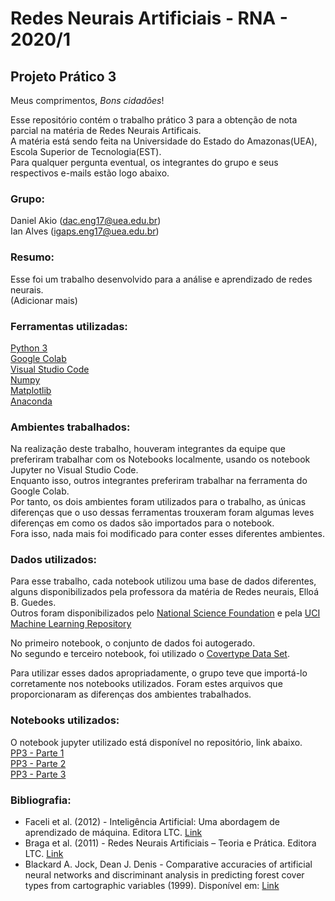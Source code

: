 # Redes Neurais Artificiais - RNA - 2020/1
## Projeto Prático 3
Meus comprimentos, *Bons cidadões*!  
  
Esse repositório contém o trabalho prático 3 para a obtenção de nota parcial na matéria de Redes Neurais Artificais.  
A matéria está sendo feita na Universidade do Estado do Amazonas(UEA), Escola Superior de Tecnologia(EST).  
Para qualquer pergunta eventual, os integrantes do grupo e seus respectivos e-mails estão logo abaixo.  

### Grupo:
Daniel Akio (dac.eng17@uea.edu.br)  
Ian Alves (igaps.eng17@uea.edu.br)  

### Resumo:
Esse foi um trabalho desenvolvido para a análise e aprendizado de redes neurais.  
(Adicionar mais)

### Ferramentas utilizadas:
[Python 3](https://www.python.org/)  
[Google Colab](https://colab.research.google.com/)  
[Visual Studio Code](https://code.visualstudio.com/)  
[Numpy](https://numpy.org/)  
[Matplotlib](https://matplotlib.org/)  
[Anaconda](https://www.anaconda.com/)

### Ambientes trabalhados:
Na realização deste trabalho, houveram integrantes da equipe que preferiram trabalhar com os Notebooks localmente, usando os notebook Jupyter no Visual Studio Code.  
Enquanto isso, outros integrantes preferiram trabalhar na ferramenta do Google Colab.  
Por tanto, os dois ambientes foram utilizados para o trabalho, as únicas diferenças que o uso dessas ferramentas trouxeram foram algumas leves diferenças em como os dados são importados para o notebook.  
Fora isso, nada mais foi modificado para conter esses diferentes ambientes.

### Dados utilizados:
Para esse trabalho, cada notebook utilizou uma base de dados diferentes, alguns disponibilizados pela professora da matéria de Redes neurais, Elloá B. Guedes.  
Outros foram disponibilizados pelo [National Science Foundation](https://www.nsf.gov/) e pela [UCI Machine Learning Repository](https://archive.ics.uci.edu/ml/index.php)  

No primeiro notebook, o conjunto de dados foi autogerado.  
No segundo e terceiro notebook, foi utilizado o [Covertype Data Set](https://archive.ics.uci.edu/ml/datasets/covertype).  
  
Para utilizar esses dados apropriadamente, o grupo teve que importá-lo corretamente nos notebooks utilizados. Foram estes arquivos que proporcionaram as diferenças dos ambientes trabalhados.  

### Notebooks utilizados:
O notebook jupyter utilizado está disponível no repositório, link abaixo.  
[PP3 - Parte 1](https://github.com/elloa-uea/projeto-pratico-3-rna-pp3-team-final/blob/main/notebooks/PP3.1%20-%20Fun%C3%A7%C3%B5es%20de%20Ativa%C3%A7%C3%A3o.ipynb)  
[PP3 - Parte 2](https://github.com/elloa-uea/projeto-pratico-3-rna-pp3-team-final/blob/main/notebooks/PP3.2%20-%20Conhecendo%20o%20Conjunto%20de%20Dados.ipynb)  
[PP3 - Parte 3](https://github.com/elloa-uea/projeto-pratico-3-rna-pp3-team-final/blob/main/notebooks/PP3.2%20-%20Conhecendo%20o%20Conjunto%20de%20Dados.ipynb)

### Bibliografia:
* Faceli et al. (2012) - Inteligência Artificial: Uma abordagem de aprendizado de máquina. Editora LTC. [Link](https://www.amazon.com.br/Machine-Learning-Algorithmic-Perspective-Recognition-ebook/dp/B00OGLE56Y?__mk_pt_BR=%C3%85M%C3%85%C5%BD%C3%95%C3%91&keywords=marsland+machine+learning&qid=1521553865&sr=1-1-spell&ref=sr_1_1)
* Braga et al. (2011) - Redes Neurais Artificiais – Teoria e Prática. Editora LTC. [Link](https://www.amazon.com.br/Redes-Neurais-Artificiais-Teoria-Aplica%C3%A7%C3%B5es/dp/8521615647)
* Blackard A. Jock, Dean J. Denis - Comparative accuracies of artificial neural networks and discriminant analysis in predicting forest cover types from cartographic variables (1999). Disponível em: [Link](https://github.com/elloa-uea/projeto-pratico-3-rna-pp3-team-final/blob/main/artigo/1-s2.0-S0168169999000460-main-1.pdf)
